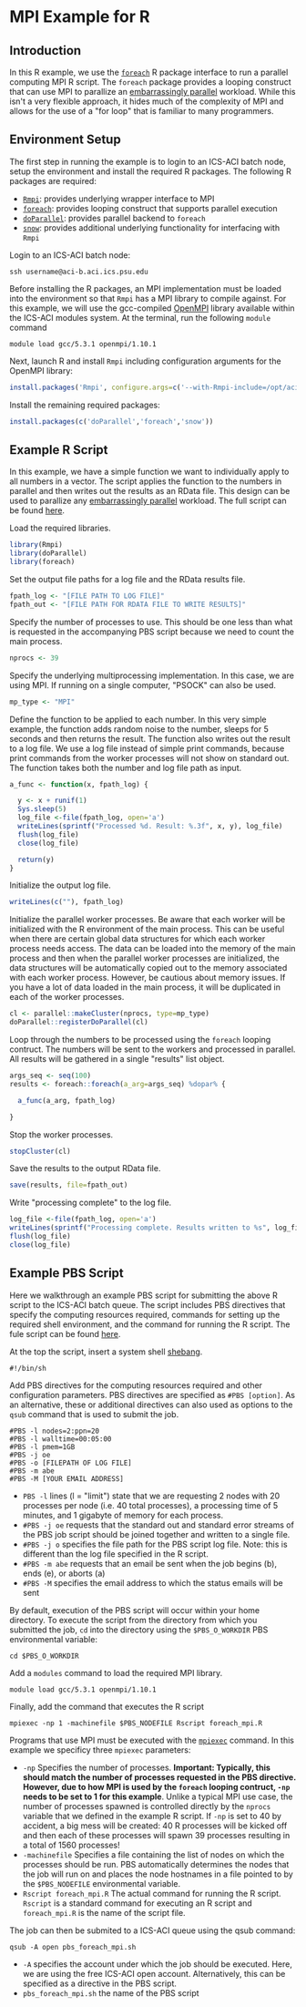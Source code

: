 # MPI Example for R

## Introduction
In this R example, we use the [`foreach`](https://cran.r-project.org/web/packages/foreach/) R package interface to run a parallel computing MPI R script. The `foreach` package provides a looping construct that can use MPI to parallize an [embarrassingly parallel](https://en.wikipedia.org/wiki/Embarrassingly_parallel) workload. While this isn't a very flexible approach, it hides much of the complexity of MPI and allows for the use of a "for loop" that is familiar to many programmers.   

## Environment Setup
The first step in running the example is to login to an ICS-ACI batch node, setup the environment and install the required R packages. The following R packages are required:

* [`Rmpi`](https://cran.r-project.org/web/packages/Rmpi/index.html): provides underlying wrapper interface to MPI
* [`foreach`](https://cran.r-project.org/web/packages/foreach): provides looping construct that supports parallel execution
* [`doParallel`](https://cran.r-project.org/web/packages/doParallel/index.html): provides parallel backend to `foreach`
* [`snow`](https://cran.r-project.org/web/packages/snow/index.html): provides additional underlying functionality for interfacing with `Rmpi`

Login to an ICS-ACI batch node:

```Shell
ssh username@aci-b.aci.ics.psu.edu
```

Before installing the R packages, an MPI implementation must be loaded into the environment so that `Rmpi` has a MPI library to compile against. For this example, we will use the gcc-compiled [OpenMPI](https://www.open-mpi.org) library available within the ICS-ACI modules system. At the terminal, run the following `module` command  

```Shell
module load gcc/5.3.1 openmpi/1.10.1
```

Next, launch R and install `Rmpi` including configuration arguments for the OpenMPI library:

```R
install.packages('Rmpi', configure.args=c('--with-Rmpi-include=/opt/aci/sw/openmpi/1.10.1_gcc-5.3.1/include','--with-Rmpi-libpath=/opt/aci/sw/openmpi/1.10.1_gcc-5.3.1/lib','--with-Rmpi-type=OPENMPI'))

```

Install the remaining required packages:

```R
install.packages(c('doParallel','foreach','snow'))
```

## Example R Script
In this example, we have a simple function we want to individually apply to all numbers in a vector. The script applies the function to the numbers in parallel and then writes out the results as an RData file. This design can be used to parallize any [embarrassingly parallel](https://en.wikipedia.org/wiki/Embarrassingly_parallel) workload. The full script can be found [here](https://github.com/scrim-network/hpc-docs/blob/master/examples/R/foreach_mpi/foreach_mpi.R). 

Load the required libraries.

```R
library(Rmpi)
library(doParallel)
library(foreach)
```

Set the output file paths for a log file and the RData results file.

```R
fpath_log <- "[FILE PATH TO LOG FILE]"
fpath_out <- "[FILE PATH FOR RDATA FILE TO WRITE RESULTS]"
```

Specify the number of processes to use. This should be one less than what is requested in the accompanying PBS script because we need to count the main process.

```R
nprocs <- 39
```

Specify the underlying multiprocessing implementation. In this case, we are using MPI. If running on a single computer, "PSOCK" can also be used.

```R
mp_type <- "MPI"
```

Define the function to be applied to each number. In this very simple example, the function adds random noise to the number, sleeps for 5 seconds and then returns the result. The function also writes out the result to a log file. We use a log file instead of simple print commands, because print commands from the worker processes will not show on standard out. The function takes both the number and log file path as input. 

```R
a_func <- function(x, fpath_log) {

  y <- x + runif(1)
  Sys.sleep(5)
  log_file <-file(fpath_log, open='a')
  writeLines(sprintf("Processed %d. Result: %.3f", x, y), log_file)
  flush(log_file)
  close(log_file)

  return(y)
}
```

Initialize the output log file.

```R
writeLines(c(""), fpath_log)
```

Initialize the parallel worker processes. Be aware that each worker will be initialized with the R environment of the main process. This can be useful when there are certain global data structures for which each worker process needs access. The data can be loaded into the memory of the main process and then when the parallel worker processes are initialized, the data structures will be automatically copied out to the memory associated with each worker process. However, be cautious about memory issues. If you have a lot of data loaded in the main process, it will be duplicated in each of the worker processes. 

```R
cl <- parallel::makeCluster(nprocs, type=mp_type)
doParallel::registerDoParallel(cl)
```

Loop through the numbers to be processed using the `foreach` looping contruct. The numbers will be sent to the workers and processed in parallel. All results will be gathered in a single "results" list object.

```R
args_seq <- seq(100)
results <- foreach::foreach(a_arg=args_seq) %dopar% {

  a_func(a_arg, fpath_log)

}
```

Stop the worker processes.

```R
stopCluster(cl)
```

Save the results to the output RData file.

```R
save(results, file=fpath_out)
```

Write "processing complete" to the log file.

```R
log_file <-file(fpath_log, open='a')
writeLines(sprintf("Processing complete. Results written to %s", log_file), log_file)
flush(log_file)
close(log_file)
```

## Example PBS Script

Here we walkthrough an example PBS script for submitting the above R script to the ICS-ACI batch queue. The script includes PBS directives that specify the computing resources required, commands for setting up the required shell environment, and the command for running the R script. The fule script can be found [here](https://github.com/scrim-network/hpc-docs/blob/master/examples/R/foreach_mpi/pbs_foreach_mpi.sh).

At the top the script, insert a system shell [shebang](https://en.wikipedia.org/wiki/Shebang_%28Unix%29).

```Shell
#!/bin/sh 
```
Add PBS directives for the computing resources required and other configuration parameters. PBS directives are specified as `#PBS [option]`. As an alternative, these or additional directives can also used as options to the `qsub` command that is used to submit the job.

```Shell
#PBS -l nodes=2:ppn=20
#PBS -l walltime=00:05:00
#PBS -l pmem=1GB
#PBS -j oe
#PBS -o [FILEPATH OF LOG FILE]
#PBS -m abe
#PBS -M [YOUR EMAIL ADDRESS]
```

* `PBS -l` lines (l = "limit") state that we are requesting 2 nodes with 20 processes per node (i.e. 40 total processes), a processing time of 5 minutes, and 1 gigabyte of memory for each process.
* `#PBS -j oe` requests that the standard out and standard error streams of the PBS job script should be joined together and written to a single file.
* `#PBS -j o` specifies the file path for the PBS script log file. Note: this is different than the log file specified in the R script. 
* `#PBS -m abe` requests that an email be sent when the job begins (b), ends (e), or aborts (a) 
* `#PBS -M` specifies the email address to which the status emails will be sent

By default, execution of the PBS script will occur within your home directory. To execute the script from the directory from which you submitted the job, `cd` into the directory using the `$PBS_O_WORKDIR` PBS environmental variable:

```Shell
cd $PBS_O_WORKDIR
```

Add a `modules` command to load the required MPI library.
```Shell
module load gcc/5.3.1 openmpi/1.10.1
```

Finally, add the command that executes the R script

```Shell
mpiexec -np 1 -machinefile $PBS_NODEFILE Rscript foreach_mpi.R
```
Programs that use MPI must be executed with the [`mpiexec`](https://www.open-mpi.org/doc/current/man1/mpiexec.1.php) command. In this example we specificy three `mpiexec` parameters:

* `-np` Specifies the number of processes. **Important: Typically, this should match the number of processes requested in the PBS directive. However, due to how MPI is used by the `foreach` looping contruct, `-np` needs to be set to 1 for this example**. Unlike a typical MPI use case, the number of processes spawned is controlled directly by the `nprocs` variable that we defined in the example R script. If `-np` is set to 40 by accident, a big mess will be created: 40 R processes will be kicked off and then each of these processes will spawn 39 processes resulting in a total of 1560 processes! 
* `-machinefile` Specifies a file containing the list of nodes on which the processes should be run. PBS automatically determines the nodes that the job will run on and places the node hostnames in a file pointed to by the `$PBS_NODEFILE` environmental variable.
* `Rscript foreach_mpi.R` The actual command for running the R script. `Rscript` is a standard command for executing an R script and `foreach_mpi.R` is the name of the script file.

The job can then be submited to a ICS-ACI queue using the qsub command:

```Shell
qsub -A open pbs_foreach_mpi.sh
```     
* `-A` specifies the account under which the job should be executed. Here, we are using the free ICS-ACI open account. Alternatively, this can be specified as a directive in the PBS script.
* `pbs_foreach_mpi.sh` the name of the PBS script